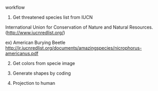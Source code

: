 workflow

1. Get threatened species list from IUCN

International Union for Conservation of Nature and Natural Resources.
(http://www.iucnredlist.org/)

ex) American Burying Beetle
http://jr.iucnredlist.org/documents/amazingspecies/nicrophorus-americanus.pdf


2. Get colors from specie image


3. Generate shapes by coding


4. Projection to human